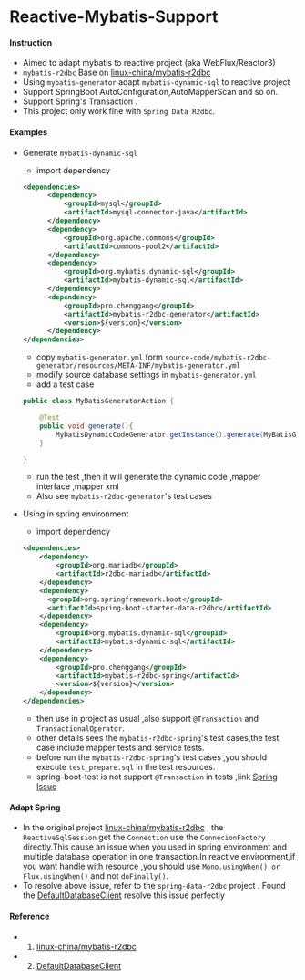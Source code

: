 # Reactive-Mybatis-Support

#### Instruction

* Aimed to adapt mybatis to reactive project (aka WebFlux/Reactor3)
* `mybatis-r2dbc` Base on [linux-china/mybatis-r2dbc](https://github.com/linux-china/mybatis-r2dbc) 
* Using `mybatis-generator` adapt `mybatis-dynamic-sql` to  reactive project
* Support SpringBoot AutoConfiguration,AutoMapperScan and so on.
* Support Spring's Transaction .
* This project only work fine with `Spring Data R2dbc`.

#### Examples

* Generate `mybatis-dynamic-sql` 

    * import dependency
    
    ```xml
    <dependencies>
          <dependency>
              <groupId>mysql</groupId>
              <artifactId>mysql-connector-java</artifactId>
          </dependency>
          <dependency>
              <groupId>org.apache.commons</groupId>
              <artifactId>commons-pool2</artifactId>
          </dependency>
          <dependency>
              <groupId>org.mybatis.dynamic-sql</groupId>
              <artifactId>mybatis-dynamic-sql</artifactId>
          </dependency>
          <dependency>
              <groupId>pro.chenggang</groupId>
              <artifactId>mybatis-r2dbc-generator</artifactId>
              <version>${version}</version>
          </dependency>
    </dependencies>
    ```
    
    * copy `mybatis-generator.yml` form `source-code/mybatis-r2dbc-generator/resources/META-INF/mybatis-generator.yml`
    * modify source database settings in `mybatis-generator.yml`
    * add a test case 
    ```java
    public class MyBatisGeneratorAction {
    
        @Test
        public void generate(){
            MybatisDynamicCodeGenerator.getInstance().generate(MyBatisGeneratorAction.class);
        }
    
    }
    ```
    * run the test ,then it will generate the dynamic code ,mapper interface ,mapper xml
    * Also see `mybatis-r2dbc-generator`'s test cases
    
* Using in spring environment

    * import dependency
    
    ```xml
    <dependencies>
        <dependency>
            <groupId>org.mariadb</groupId>
            <artifactId>r2dbc-mariadb</artifactId>
        </dependency>
        <dependency>
          <groupId>org.springframework.boot</groupId>
          <artifactId>spring-boot-starter-data-r2dbc</artifactId>
        </dependency>
        <dependency>
            <groupId>org.mybatis.dynamic-sql</groupId>
            <artifactId>mybatis-dynamic-sql</artifactId>
        </dependency>
        <dependency>
            <groupId>pro.chenggang</groupId>
            <artifactId>mybatis-r2dbc-spring</artifactId>
            <version>${version}</version>
        </dependency>
    </dependencies>
    
    ```
    
    * then use in project as usual ,also support `@Transaction` and `TransactionalOperator`.
    * other details sees the `mybatis-r2dbc-spring`'s test cases,the test case include mapper tests and service tests.
    * before run the `mybatis-r2dbc-spring`'s test cases ,you should execute `test_prepare.sql` in the test resources.
    * spring-boot-test is not support `@Transaction` in tests ,link [Spring Issue](https://github.com/spring-projects/spring-framework/issues/24226)
    


#### Adapt Spring

* In the original project [linux-china/mybatis-r2dbc](https://github.com/linux-china/mybatis-r2dbc) ,
the `ReactiveSqlSession` get the `Connection` use the `ConnecionFactory` directly.This cause an issue when you used in
spring environment and multiple database operation in one transaction.In reactive environment,if you want handle with resource 
,you should use `Mono.usingWhen() or Flux.usingWhen()` and not `doFinally()`.
* To resolve above issue, refer to the `spring-data-r2dbc` project .
Found the [DefaultDatabaseClient](https://github.com/spring-projects/spring-data-r2dbc/blob/main/src/main/java/org/springframework/data/r2dbc/core/DefaultDatabaseClient.java)
 resolve this issue perfectly

#### Reference

* 1. [linux-china/mybatis-r2dbc](https://github.com/linux-china/mybatis-r2dbc)
* 2. [DefaultDatabaseClient](https://github.com/spring-projects/spring-data-r2dbc/blob/main/src/main/java/org/springframework/data/r2dbc/core/DefaultDatabaseClient.java)